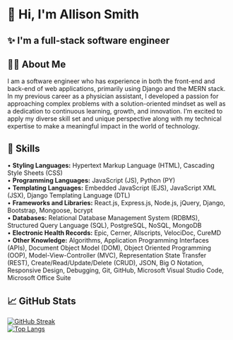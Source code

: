 # 👋 Hi, I'm Allison Smith

## ✨  I'm a full-stack software engineer

## 👩🏻 About Me
I am a software engineer who has experience in both the front-end and back-end of web applications, primarily using Django and the MERN stack. In my previous career as a physician assistant, I developed a passion for approaching complex problems with a solution-oriented mindset as well as a dedication to continuous learning, growth, and innovation. I’m excited to apply my diverse skill set and unique perspective along with my technical expertise to make a meaningful impact in the world of technology.

## 🧠 Skills
•	**Styling Languages:** Hypertext Markup Language (HTML), Cascading Style Sheets (CSS) <br>
•	**Programming Languages:** JavaScript (JS), Python (PY) <br>
•	**Templating Languages:** Embedded JavaScript (EJS), JavaScript XML (JSX), Django Templating Language (DTL) <br>
•	**Frameworks and Libraries:** React.js, Express.js, Node.js, jQuery, Django, Bootstrap, Mongoose, bcrypt <br>
•	**Databases:** Relational Database Management System (RDBMS), Structured Query Language (SQL), PostgreSQL, NoSQL, MongoDB <br>
•	**Electronic Health Records:** Epic, Cerner, Allscripts, VelociDoc, CureMD <br>
•	**Other Knowledge:** Algorithms, Application Programming Interfaces (APIs), Document Object Model (DOM), Object Oriented Programming (OOP), Model-View-Controller (MVC), Representation State Transfer (REST), Create/Read/Update/Delete (CRUD), JSON, Big O Notation, Responsive Design, Debugging, Git, GitHub, Microsoft Visual Studio Code, Microsoft Office Suite <br>

## 📈 GitHub Stats
[![GitHub Streak](https://streak-stats.demolab.com/?user=awolter27&theme=dark)](https://git.io/streak-stats) <br>
[![Top Langs](https://github-readme-stats.vercel.app/api/top-langs/?username=awolter27&layout=compact&theme=vision-friendly-highcontrast)](https://github.com/anuraghazra/github-readme-stats) 
